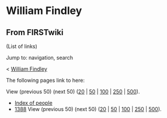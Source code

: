 # William Findley

## From FIRSTwiki

(List of links)

Jump to: navigation, search

< [William Findley](/index.php?title=William_Findley&redirect=no "William
Findley")

The following pages link to here:

View (previous 50) (next 50) ([20](/index.php?title=Special:Whatlinkshere/William_Findley&limit=20&from=0 "Special:Whatlinkshere/William Findley") | [50](/index.php?title=Special:Whatlinkshere/William_Findley&limit=50&from=0 "Special:Whatlinkshere/William Findley") | [100](/index.php?title=Special:Whatlinkshere/William_Findley&limit=100&from=0 "Special:Whatlinkshere/William Findley") | [250](/index.php?title=Special:Whatlinkshere/William_Findley&limit=250&from=0 "Special:Whatlinkshere/William Findley") | [500](/index.php?title=Special:Whatlinkshere/William_Findley&limit=500&from=0 "Special:Whatlinkshere/William Findley")).

- [Index of people](Index_of_people "Index of people")
- [1388](1388 "1388") View (previous 50) (next 50) ([20](/index.php?title=Special:Whatlinkshere/William_Findley&limit=20&from=0 "Special:Whatlinkshere/William Findley") | [50](/index.php?title=Special:Whatlinkshere/William_Findley&limit=50&from=0 "Special:Whatlinkshere/William Findley") | [100](/index.php?title=Special:Whatlinkshere/William_Findley&limit=100&from=0 "Special:Whatlinkshere/William Findley") | [250](/index.php?title=Special:Whatlinkshere/William_Findley&limit=250&from=0 "Special:Whatlinkshere/William Findley") | [500](/index.php?title=Special:Whatlinkshere/William_Findley&limit=500&from=0 "Special:Whatlinkshere/William Findley")).
